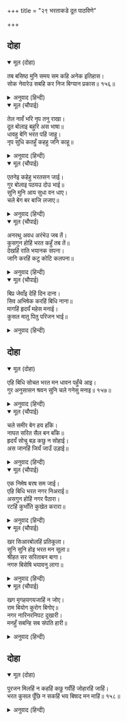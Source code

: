 +++
title = "२९ भरताकडे दूत पाठविणे"

+++


## दोहा


<details open><summary>मूल (दोहा)</summary>

तब बसिष्ठ मुनि समय सम कहि अनेक इतिहास।  
सोक नेवारेउ सबहि कर निज बिग्यान प्रकास॥ १५६॥
</details>

<details><summary>अनुवाद (हिन्दी)</summary>

तेव्हा वसिष्ठांनी प्रसंगानुकूल पूर्वीच्या अनेक गोष्टी सांगून आपल्या विज्ञानाच्या प्रकाशाने सर्वांचे दुःख निवारण केले.॥ १५६॥
</details>

<details open><summary>मूल (चौपाई)</summary>

तेल नावँ भरि नृप तनु राखा।  
दूत बोलाइ बहुरि अस भाषा॥  
धावहु बेगि भरत पहिं जाहू।  
नृप सुधि कतहुँ कहहु जनि काहू॥
</details>

<details><summary>अनुवाद (हिन्दी)</summary>

वसिष्ठांनी दोणीमध्ये तेल भरून राजाचा देह त्यामध्ये ठेवविला. नंतर दूतांना बोलावून त्यांना सांगितले की, ‘तुम्ही लवकर धावत भरताकडे जा. मात्र राजांच्या मृत्यूची वार्ता कुणालाही सांगू नका.॥ १॥
</details>

<details open><summary>मूल (चौपाई)</summary>

एतनेइ कहेहु भरतसन जाई।  
गुर बोलाइ पठयउ दोउ भाई॥  
सुनि मुनि आय सुधा वन धाए।  
चले बेग बर बाजि लजाए॥
</details>

<details><summary>अनुवाद (हिन्दी)</summary>

जाऊन भरताला एवढेच सांगा की, दोघा भावांना गुरुजींनी बोलावले आहे.’ मुनींची आज्ञा होताच दूत दौडू लागले. ते उत्तम प्रकारच्या घोडॺांनाही आपल्या धावण्याच्या गतीने लाजवीत होते.॥ २॥
</details>

<details open><summary>मूल (चौपाई)</summary>

अनरथु अवध अरंभेउ जब तें।  
कुसगुन होहिं भरत कहुँ तब तें॥  
देखहिं राति भयानक सपना।  
जागि करहिं कटु कोटि कलपना॥
</details>

<details><summary>अनुवाद (हिन्दी)</summary>

जेव्हा अयोध्येमध्ये अनर्थ सुरू झाले, तेव्हापासून भरताला अपशकुन होऊ लागले. रात्री त्याला भयंकर स्वप्ने पडत होती आणि जागे झाल्यावर मनात अनेक तऱ्हेचे वाईट वाईट विचार येत होते.॥ ३॥
</details>

<details open><summary>मूल (चौपाई)</summary>

बिप्र जेवाँइ देहिं दिन दाना।  
सिव अभिषेक करहिं बिधि नाना॥  
मागहिं हृदयँ महेस मनाई।  
कुसल मातु पितु परिजन भाई॥
</details>

<details><summary>अनुवाद (हिन्दी)</summary>

अनिष्टाच्या शांतीसाठी तो दररोज ब्राह्मणांना भोजन घालून दाने देत होता. अनेक प्रकारांनी रुद्राभिषेक करीत होता. मनामध्ये श्रीमहादेवांना आळवून माता-पिता, कुटुंबीय व भाऊ यांची खुशाली मागत होता.॥ ४॥
</details>

## दोहा


<details open><summary>मूल (दोहा)</summary>

एहि बिधि सोचत भरत मन धावन पहुँचे आइ।  
गुर अनुसासन श्रवन सुनि चले गनेसु मनाइ॥ १५७॥
</details>

<details><summary>अनुवाद (हिन्दी)</summary>

अशा प्रकारे भरत मनात काळजी करीत होता, एवढॺात दूत पोहोचले. गुरूंची आज्ञा ऐकताच भरत श्रीगणेशाची प्रार्थना करीत निघाला.॥ १५७॥
</details>

<details open><summary>मूल (चौपाई)</summary>

चले समीर बेग हय हाँके।  
नाघत सरित सैल बन बाँके॥  
हृदयँ सोचु बड़ कछु न सोहाई।  
अस जानहिं जियँ जाउँ उड़ाई॥
</details>

<details><summary>अनुवाद (हिन्दी)</summary>

हवेच्या वेगाने धावणाऱ्या घोडॺांना दौडवीत ते बिकट नद्या, पर्वत व जंगले ओलांडत निघाले. त्यांच्या मनात मोठी काळजी वाटत होती, काही सुचत नव्हते. मनात विचार येत होता की, उडून अयोध्येला पोहोचावे.॥ १॥
</details>

<details open><summary>मूल (चौपाई)</summary>

एक निमेष बरष सम जाई।  
एहि बिधि भरत नगर निअराई॥  
असगुन होहिं नगर पैठारा।  
रटहिं कुभाँति कुखेत करारा॥
</details>

<details><summary>अनुवाद (हिन्दी)</summary>

एक एक क्षण वर्षाप्रमाणे जात होता. अशाप्रकारे भरत नगराजवळ पोहोचला. नगरात प्रवेश करताना अपशकुन होऊ लागले. कावळे डावीकडे बसून कर्कशपणे काव काव करीत होते.॥ २॥
</details>

<details open><summary>मूल (चौपाई)</summary>

खर सिआरबोलहिं प्रतिकूला।  
सुनि सुनि होइ भरत मन सूला॥  
श्रीहत सर सरिताबन बागा।  
नगरु बिसेषि भयावनु लागा॥
</details>

<details><summary>अनुवाद (हिन्दी)</summary>

गाढवे व कोल्हे विचित्र आवाज काढत होते. हे सर्व ऐकून भरताचे मन कासावीस झाले होते. तलाव, नद्या, वने, बगीचे हे सर्व कळाहीन झाले होते. नगर फार भयंकर वाटत होते.॥ ३॥
</details>

<details open><summary>मूल (चौपाई)</summary>

खग मृगहयगयजाहिं न जोए।  
राम बियोग कुरोग बिगोए॥  
नगर नारिनरनिपट दुखारी।  
मनहुँ सबन्हि सब संपति हारी॥
</details>

<details><summary>अनुवाद (हिन्दी)</summary>

श्रीरामांच्या वियोगरूपी वाईट रोगाने त्रासलेले पशु-पक्षी, हत्ती-घोडे यांना पहावत नव्हते. नगरातील स्त्री-पुरुष अत्यंत दुःखी झालेले होते. जणू सर्वजण आपली सर्व संपत्ती गमावून बसले होते.॥ ४॥
</details>

## दोहा


<details open><summary>मूल (दोहा)</summary>

पुरजन मिलहिं न कहहिं कछु गवँहिं जोहारहिं जाहिं।  
भरत कुसल पूँछि न सकहिं भय बिषाद मन माहिं॥ १५८॥
</details>

<details><summary>अनुवाद (हिन्दी)</summary>

नगरातील लोक भेटत होते, परंतु काही बोलत नव्हते. गुपचूप प्रणाम करून जात होते. भरतसुद्धा कुणाला खुशाली विचारत नव्हता. कारण त्याच्या मनात भय व विषाद भरला होता.॥ १५८॥
</details>
